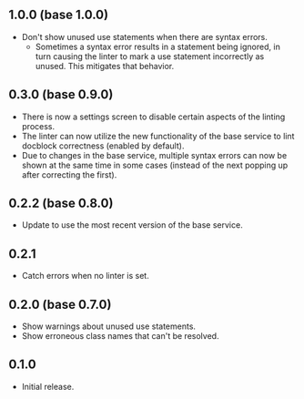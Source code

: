 ## 1.0.0 (base 1.0.0)
* Don't show unused use statements when there are syntax errors.
  * Sometimes a syntax error results in a statement being ignored, in turn causing the linter to mark a use statement incorrectly as unused. This mitigates that behavior.

## 0.3.0 (base 0.9.0)
* There is now a settings screen to disable certain aspects of the linting process.
* The linter can now utilize the new functionality of the base service to lint docblock correctness (enabled by default).
* Due to changes in the base service, multiple syntax errors can now be shown at the same time in some cases (instead of the next popping up after correcting the first).

## 0.2.2 (base 0.8.0)
* Update to use the most recent version of the base service.

## 0.2.1
* Catch errors when no linter is set.

## 0.2.0 (base 0.7.0)
* Show warnings about unused use statements.
* Show erroneous class names that can't be resolved.

## 0.1.0
* Initial release.
